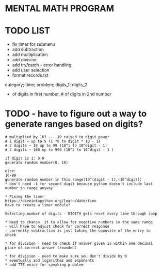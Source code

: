 # MENTAL MATH PROGRAM

# TODO LIST
- fix timer for submenu
- add subtraction
- add multiplication
- add division
- add try/catch - error handling
- add user selection
- format records.txt

category; time; problem; digits_1; digits_2
* of digits in first number, # of digits in 2nd number

 # TODO - have to figure out a way to generate ranges based on digits?
    # multiplied by 10? --- 10 raised to digit power
    # 1 digit ~ up to 9 (1 *0 to digit * 10 - 1)
    # 2 digits ~ 10 up to 99 (10^1 to 10^digit - 1)
    # 3 digits ~ 100 up to 999 (10^2 to 10^digit - 1 )

    if digit is 1: 0-9 
    generate random number(0, 10)

    else: 
    10-99
    generate random number in this range(10^(digit - 1),(10^digit))
    * don't need -1 for second digit because python doesn't include last number in range anyway

    * Fixing the timer
    https://diveintopython.org/learn/date/time
    Have to create a timer module?

    Selecting number of digits - DIGITS gets reset every time through loop

    * Need to change  it to allow for negative numbers in the same range
    - will have to adjust check for correct response
    - currently subtraction is just taking the opposite of the entry to check

    * for division - need to check if answer given is within one decimal place of correct answer (rounded)

    * for division - need to make sure you don't divide by 0
    * eventually add logarithms and exponents
    * add TTS voice for speaking problem